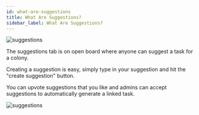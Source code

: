 ```yaml
---
id: what-are-suggestions
title: What Are Suggestions?
sidebar_label: What Are Suggestions?
---
```


![suggestions](assets/what-are-suggestions/1.png)

The suggestions tab is on open board where anyone can suggest a task for a colony.

Creating a suggestion is easy, simply type in your suggestion and hit the "create suggestion" button.

You can upvote suggestions that you like and admins can accept suggestions to automatically generate a linked task.

![suggestions](assets/what-are-suggestions/2.gif)
